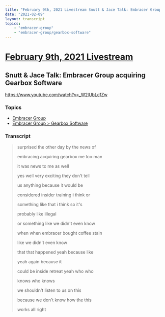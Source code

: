 ```yaml
---
title: "February 9th, 2021 Livestream Snutt & Jace Talk: Embracer Group acquiring Gearbox Software"
date: "2021-02-09"
layout: transcript
topics:
    - "embracer-group"
    - "embracer-group/gearbox-software"
---
```

# [February 9th, 2021 Livestream](../2021-02-09.md)
## Snutt & Jace Talk: Embracer Group acquiring Gearbox Software
https://www.youtube.com/watch?v=_W2IUbLc1Zw

### Topics
* [Embracer Group](../topics/embracer-group.md)
* [Embracer Group > Gearbox Software](../topics/embracer-group/gearbox-software.md)

### Transcript

> surprised the other day by the news of
>
> embracing acquiring gearbox me too man
>
> it was news to me as well
>
> yes well very exciting they don't tell
>
> us anything because it would be
>
> considered insider training i think or
>
> something like that i think so it's
>
> probably like illegal
>
> or something like we didn't even know
>
> when when embracer bought coffee stain
>
> like we didn't even know
>
> that that happened yeah because like
>
> yeah again because it
>
> could be inside retreat yeah who who
>
> knows who knows
>
> we shouldn't listen to us on this
>
> because we don't know how the this
>
> works all right
